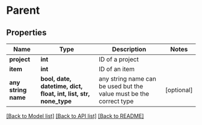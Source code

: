 # Parent


## Properties
Name | Type | Description | Notes
------------ | ------------- | ------------- | -------------
**project** | **int** | ID of a project | 
**item** | **int** | ID of an item | 
**any string name** | **bool, date, datetime, dict, float, int, list, str, none_type** | any string name can be used but the value must be the correct type | [optional]

[[Back to Model list]](../README.md#documentation-for-models) [[Back to API list]](../README.md#documentation-for-api-endpoints) [[Back to README]](../README.md)



